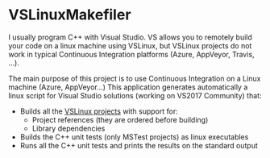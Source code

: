 # VSLinuxMakefiler

I usually program C++ with Visual Studio. VS allows you to remotely build your code on a linux machine using VSLinux, but VSLinux projects do not work in typical Continuous Integration platforms (Azure, AppVeyor, Travis, ...).

The main purpose of this project is to use Continuous Integration on a Linux machine (Azure, AppVeyor...)
This application generates automatically a linux script for Visual Studio solutions (working on VS2017 Community) that:

- Builds all the [VSLinux projects](https://devblogs.microsoft.com/cppblog/linux-development-with-c-in-visual-studio/) with support for:
  - Project references (they are ordered before building)
  - Library dependencies
- Builds the C++ unit tests (only MSTest projects) as linux executables
- Runs all the C++ unit tests and prints the results on the standard output


